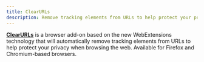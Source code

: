 ```yaml
---
title: ClearURLs
description: Remove tracking elements from URLs to help protect your privacy when browsing the web. The extension is available for Firefox and Chromium-based browsers.
---
```


[**ClearURLs**](https://gitlab.com/KevinRoebert/ClearUrls) is a browser add-on based on the new WebExtensions technology that will automatically remove tracking elements from URLs to help protect your privacy when browsing the web. Available for Firefox and Chromium-based browsers.
